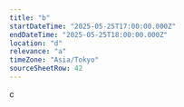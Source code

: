 ```yaml
---
title: "b"
startDateTime: "2025-05-25T17:00:00.000Z"
endDateTime: "2025-05-25T18:00:00.000Z"
location: "d"
relevance: "a"
timeZone: "Asia/Tokyo"
sourceSheetRow: 42
---
```


c
